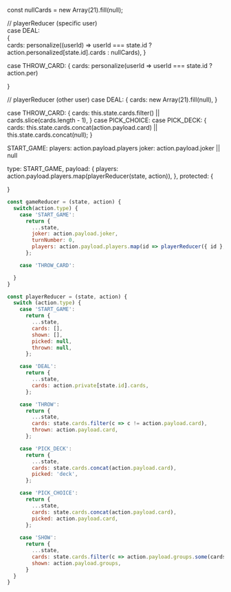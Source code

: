 const nullCards = new Array(21).fill(null);

// playerReducer (specific user)  
case DEAL:                                                  
  {                                                              
    cards: personalize((userId) => userId === state.id ? action.personalized[state.id].cards : nullCards),
  }

case THROW_CARD: {
  cards: personalize(userId => userId === state.id ? action.per)

}

// playerReducer (other user)
case DEAL:
  {
    cards: new Array(21).fill(null),
  }

case THROW_CARD:
  {
    cards: this.state.cards.filter() || cards.slice(cards.length - 1),
  }
case PICK_CHOICE:
case PICK_DECK:
  {
    cards: this.state.cards.concat(action.payload.card) || this.state.cards.concat(null);
  }

START_GAME:
  players: action.payload.players
  joker: action.payload.joker || null


type: START_GAME,
payload: {
  players: action.payload.players.map(playerReducer(state, action)),
},
protected: {

}

```javascript
const gameReducer = (state, action) {
  switch(action.type) {
    case 'START_GAME':
      return {
        ...state,
        joker: action.payload.joker,
        turnNumber: 0,
        players: action.payload.players.map(id => playerReducer({ id }, action)),
      };

    case 'THROW_CARD':

  }
}

const playerReducer = (state, action) {
  switch (action.type) {
    case 'START_GAME':
      return {
        ...state,
        cards: [],
        shown: [],
        picked: null,
        thrown: null,
      };

    case 'DEAL':
      return {
        ...state,
        cards: action.private[state.id].cards,
      };

    case 'THROW': 
      return {
        ...state,
        cards: state.cards.filter(c => c != action.payload.card),
        thrown: action.payload.card,
      };

    case 'PICK_DECK':
      return {
        ...state,
        cards: state.cards.concat(action.payload.card),
        picked: 'deck',
      };

    case 'PICK_CHOICE':
      return {
        ...state,
        cards: state.cards.concat(action.payload.card),
        picked: action.payload.card,
      };
      
    case 'SHOW':
      return {
        ...state,
        cards: state.cards.filter(c => action.payload.groups.some(cards => cards.includes(c))),
        shown: action.payload.groups,
      }
  }
}
```